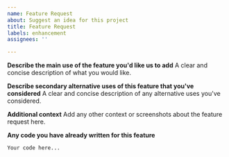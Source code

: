 ```yaml
---
name: Feature Request
about: Suggest an idea for this project
title: Feature Request
labels: enhancement
assignees: ''

---
```


**Describe the main use of the feature you'd like us to add**
A clear and concise description of what you would like.

**Describe secondary alternative uses of this feature that you've considered**
A clear and concise description of any alternative uses you've considered.

**Additional context**
Add any other context or screenshots about the feature request here.

**Any code you have already written for this feature**

```
Your code here...
```
